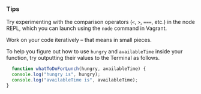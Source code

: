 ### Tips

Try experimenting with the comparison operators (`<`, `>`, `===`, etc.) in the node REPL, which you can launch using the `node` command in Vagrant.

Work on your code iteratively – that means in small pieces. 

To help you figure out how to use `hungry` and `availableTime` inside your function, try outputting their values to the Terminal as follows.

```javascript
  function whatToDoForLunch(hungry, availableTime) {
  console.log("hungry is", hungry);
  console.log("availableTime is", availableTime);
}
```